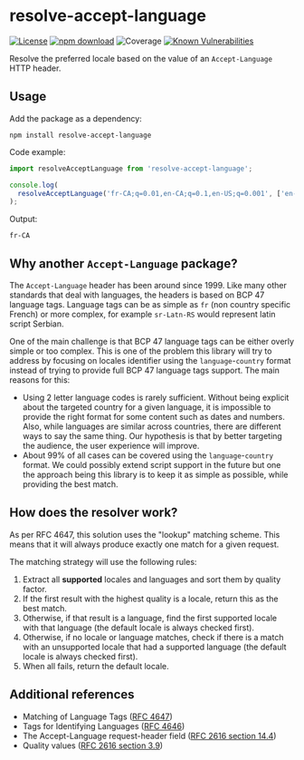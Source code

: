 # resolve-accept-language

[![License](https://img.shields.io/npm/l/make-coverage-badge.svg)](https://opensource.org/licenses/MIT)
[![npm download](https://img.shields.io/npm/dw/resolve-accept-language.svg)](https://www.npmjs.com/package/resolve-accept-language)
![Coverage](https://img.shields.io/badge/Coverage-100%25-brightgreen.svg)
[![Known Vulnerabilities](https://snyk.io/test/github/Avansai/resolve-accept-language/badge.svg?targetFile=package.json)](https://snyk.io/test/github/Avansai/resolve-accept-language?targetFile=package.json)

Resolve the preferred locale based on the value of an `Accept-Language` HTTP header.

## Usage

Add the package as a dependency:

```
npm install resolve-accept-language
```

Code example:

```ts
import resolveAcceptLanguage from 'resolve-accept-language';

console.log(
  resolveAcceptLanguage('fr-CA;q=0.01,en-CA;q=0.1,en-US;q=0.001', ['en-US', 'fr-CA'], 'en-US')
);
```

Output:

```
fr-CA
```

## Why another `Accept-Language` package?

The `Accept-Language` header has been around since 1999. Like many other standards that deal with languages, the headers is based
on BCP 47 language tags. Language tags can be as simple as `fr` (non country specific French) or more complex, for example
`sr-Latn-RS` would represent latin script Serbian.

One of the main challenge is that BCP 47 language tags can be either overly simple or too complex. This is one of the problem this
library will try to address by focusing on locales identifier using the `language`-`country` format instead of trying to provide
full BCP 47 language tags support. The main reasons for this:

- Using 2 letter language codes is rarely sufficient. Without being explicit about the targeted country for a given language, it is impossible to provide the right format for some content such as dates and numbers. Also, while languages are similar across countries, there are different ways to say the same thing. Our hypothesis is that by better targeting the audience, the user experience will improve.
- About 99% of all cases can be covered using the `language`-`country` format. We could possibly extend script support in the future but one the approach being this library is to keep it as simple as possible, while providing the best match.

## How does the resolver work?

As per RFC 4647, this solution uses the "lookup" matching scheme. This means that it will always produce exactly one match for a
given request.

The matching strategy will use the following rules:

1. Extract all **supported** locales and languages and sort them by quality factor.
2. If the first result with the highest quality is a locale, return this as the best match.
3. Otherwise, if that result is a language, find the first supported locale with that language (the default locale is always checked first).
4. Otherwise, if no locale or language matches, check if there is a match with an unsupported locale that had a supported language (the default locale is always checked first).
5. When all fails, return the default locale.

## Additional references

- Matching of Language Tags ([RFC 4647](https://tools.ietf.org/html/rfc4647))
- Tags for Identifying Languages ([RFC 4646](https://tools.ietf.org/html/rfc4646))
- The Accept-Language request-header field ([RFC 2616 section 14.4](https://tools.ietf.org/html/rfc2616#section-14.4))
- Quality values ([RFC 2616 section 3.9](https://tools.ietf.org/html/rfc2616#section-3.9))
